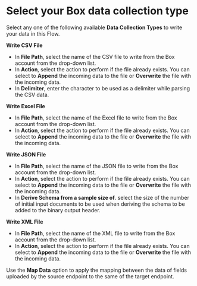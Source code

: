 # Select your Box data collection type

Select any one of the following available **Data Collection Types** to write your data in this Flow.

**Write CSV File**

* In **File Path**, select the name of the CSV file to write from the Box account from the drop-down list.&#x20;
* In **Action**, select the action to perform if the file already exists. You can select to **Append** the incoming data to the file or **Overwrite** the file with the incoming data.&#x20;
* In **Delimiter**, enter the character to be used as a delimiter while parsing the CSV data.

**Write Excel File**

* In **File Path**, select the name of the Excel file to write from the Box account from the drop-down list.&#x20;
* In **Action**, select the action to perform if the file already exists. You can select to **Append** the incoming data to the file or **Overwrite** the file with the incoming data.&#x20;

**Write JSON File**

* In **File Path**, select the name of the JSON file to write from the Box account from the drop-down list.&#x20;
* In **Action**, select the action to perform if the file already exists. You can select to **Append** the incoming data to the file or **Overwrite** the file with the incoming data.
* In **Derive Schema from a sample size of**. select the size of the number of initial input documents to be used when deriving the schema to be added to the binary output header.

**Write XML File**

* In **File Path**, select the name of the XML file to write from the Box account from the drop-down list.&#x20;
* In **Action**, select the action to perform if the file already exists. You can select to **Append** the incoming data to the file or **Overwrite** the file with the incoming data.

Use the **Map Data** option to apply the mapping between the data of fields uploaded by the source endpoint to the same of the target endpoint.
